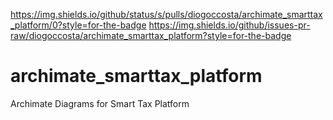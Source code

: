 https://img.shields.io/github/status/s/pulls/diogoccosta/archimate_smarttax_platform/0?style=for-the-badge
https://img.shields.io/github/issues-pr-raw/diogoccosta/archimate_smarttax_platform?style=for-the-badge


# archimate_smarttax_platform
Archimate Diagrams for Smart Tax Platform
